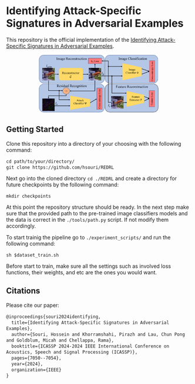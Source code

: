 # Identifying Attack-Specific Signatures in Adversarial Examples
This repository is the official implementation of the [Identifying Attack-Specific Signatures in Adversarial Examples](https://ieeexplore.ieee.org/abstract/document/10446989). 

<p align="center">
  <img src="REDRLMethod.png" alt="Overview" width="65%" height="auto"/>
</p>

## Getting Started 

Clone this repository into a directory of your choosing with the following command:

```
cd path/to/your/directory/
git clone https://github.com/hsouri/REDRL
```

Next go into the cloned directory `cd ./REDRL` and create a directory for future checkpoints by the following command:

```
mkdir checkpoints
```

At this point the repository structure should be ready. In the next step make sure that the provided path to the pre-trained image classifiers models and the data is correct in the `./tools/path.py` script. If not modify them accordingly.

To start trainig the pipeline go to `./experiment_scripts/` and run the following command:

```
sh $dataset_train.sh
```

Before start to train, make sure all the settings such as involved loss functions, their weights, and etc are the ones you would want. 

<!-- Also note that currently only `CIFAR10` dataset has all the training data.   -->


## Citations

Please cite our paper:

```
@inproceedings{souri2024identifying,
  title={Identifying Attack-Specific Signatures in Adversarial Examples},
  author={Souri, Hossein and Khorramshahi, Pirazh and Lau, Chun Pong and Goldblum, Micah and Chellappa, Rama},
  booktitle={ICASSP 2024-2024 IEEE International Conference on Acoustics, Speech and Signal Processing (ICASSP)},
  pages={7050--7054},
  year={2024},
  organization={IEEE}
}
```
